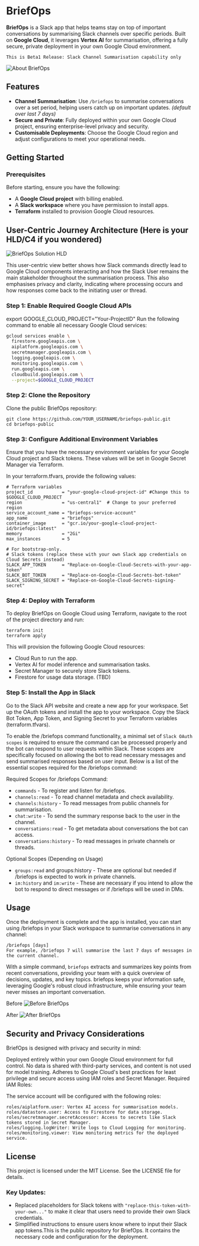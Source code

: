 # BriefOps

**BriefOps** is a Slack app that helps teams stay on top of important conversations by summarising Slack channels over specific periods. Built on **Google Cloud**, it leverages **Vertex AI** for summarisation, offering a fully secure, private deployment in your own Google Cloud environment.

`This is Beta1 Release: Slack Channel Summarisation capability only`

![About BriefOps](images/about-briefops-slack-app.png "About BriefOps")

## Features

- **Channel Summarisation**: Use `/briefops` to summarise conversations over a set period, helping users catch up on important updates. _(default over last 7 days)_
- **Secure and Private**: Fully deployed within your own Google Cloud project, ensuring enterprise-level privacy and security.
- **Customisable Deployments**: Choose the Google Cloud region and adjust configurations to meet your operational needs.

## Getting Started

### Prerequisites

Before starting, ensure you have the following:

- A **Google Cloud project** with billing enabled.
- A **Slack workspace** where you have permission to install apps.
- **Terraform** installed to provision Google Cloud resources.

## User-Centric Journey Architecture (Here is your HLD/C4 if you wondered)

![BriefOps Solution HLD](images/architecture-HLD.png "BriefOps Solution HLD C4")


This user-centric view better shows how Slack commands directly lead to Google Cloud components interacting and how the Slack User remains the main stakeholder throughout the summarisation process. This also emphasises privacy and clarity, indicating where processing occurs and how responses come back to the initiating user or thread.




### Step 1: Enable Required Google Cloud APIs

export GOOGLE_CLOUD_PROJECT="Your-ProjectID"
Run the following command to enable all necessary Google Cloud services:

```bash
gcloud services enable \
  firestore.googleapis.com \
  aiplatform.googleapis.com \
  secretmanager.googleapis.com \
  logging.googleapis.com \
  monitoring.googleapis.com \
  run.googleapis.com \
  cloudbuild.googleapis.com \
  --project=$GOOGLE_CLOUD_PROJECT
```

### Step 2: Clone the Repository
Clone the public BriefOps repository:

```
git clone https://github.com/YOUR_USERNAME/briefops-public.git
cd briefops-public
```

### Step 3: Configure Additional Environment Variables
Ensure that you have the necessary environment variables for your Google Cloud project and Slack tokens. These values will be set in Google Secret Manager via Terraform.

In your terraform.tfvars, provide the following values:

```
# Terraform variables
project_id           = "your-google-cloud-project-id" #Change this to $GOOGLE_CLOUD_PROJECT
region               = "us-central1"  # Change to your preferred region
service_account_name = "briefops-service-account"
app_name             = "briefops"
container_image      = "gcr.io/your-google-cloud-project-id/briefops:latest"
memory               = "2Gi"
max_instances        = 5

# For bootstrap-only.
# Slack tokens (replace these with your own Slack app credentials on Cloud Secrets instead)
SLACK_APP_TOKEN      = "Replace-on-Google-Cloud-Secrets-with-your-app-token"
SLACK_BOT_TOKEN      = "Replace-on-Google-Cloud-Secrets-bot-token"
SLACK_SIGNING_SECRET = "Replace-on-Google-Cloud-Secrets-signing-secret"
```

### Step 4: Deploy with Terraform
To deploy BriefOps on Google Cloud using Terraform, navigate to the root of the project directory and run:

```
terraform init
terraform apply
```

This will provision the following Google Cloud resources:

- Cloud Run to run the app.
- Vertex AI for model inference and summarisation tasks.
- Secret Manager to securely store Slack tokens.
- Firestore for usage data storage. (TBD)


### Step 5: Install the App in Slack

Go to the Slack API website and create a new app for your workspace.
Set up the OAuth tokens and install the app to your workspace.
Copy the Slack Bot Token, App Token, and Signing Secret to your Terraform variables (terraform.tfvars).


To enable the /briefops command functionality, a minimal set of `Slack OAuth scopes` is required to ensure the command can be processed properly and the bot can respond to user requests within Slack. These scopes are specifically focused on allowing the bot to read necessary messages and send summarised responses based on user input. Below is a list of the essential scopes required for the /briefops command:

Required Scopes for /briefops Command:

- `commands` - To register and listen for /briefops.
- `channels:read` - To read channel metadata and check availability.
- `channels:history` - To read messages from public channels for summarisation.
- `chat:write` - To send the summary response back to the user in the channel.
- `conversations:read` - To get metadata about conversations the bot can access.
- `conversations:history` - To read messages in private channels or threads.

Optional Scopes (Depending on Usage)
- `groups:read` and groups:history - These are optional but needed if /briefops is expected to work in private channels.
- `im:history` and `im:write` - These are necessary if you intend to allow the bot to respond to direct messages or if /briefops will be used in DMs.

## Usage

Once the deployment is complete and the app is installed, you can start using /briefops in your Slack workspace to summarise conversations in any channel:


```
/briefops [days]
For example, /briefops 7 will summarise the last 7 days of messages in the current channel.
```

With a simple command, `briefops` extracts and summarizes key points from recent conversations, providing your team with a quick overview of decisions, updates, and key topics. briefops keeps your information safe, leveraging Google's robust cloud infrastructure, while ensuring your team never misses an important conversation.

Before
![Before BriefOps](images/Slack-news-feed-channel.png "Before BriefOps")

After
![After BriefOps](images/News-feed-Channel-Summarised.png "After BriefOps")

## Security and Privacy Considerations

BriefOps is designed with privacy and security in mind:

Deployed entirely within your own Google Cloud environment for full control.
No data is shared with third-party services, and content is not used for model training.
Adheres to Google Cloud's best practices for least privilege and secure access using IAM roles and Secret Manager.
Required IAM Roles:

The service account will be configured with the following roles:

```
roles/aiplatform.user: Vertex AI access for summarisation models.
roles/datastore.user: Access to Firestore for data storage.
roles/secretmanager.secretAccessor: Access to secrets like Slack tokens stored in Secret Manager.
roles/logging.logWriter: Write logs to Cloud Logging for monitoring.
roles/monitoring.viewer: View monitoring metrics for the deployed service.
```

## License
This project is licensed under the MIT License. See the LICENSE file for details.


### Key Updates:
- Replaced placeholders for Slack tokens with `"replace-this-token-with-your-own..."` to make it clear that users need to provide their own Slack credentials.
- Simplified instructions to ensure users know where to input their Slack app tokens.This is the public repository for BriefOps. It contains the necessary code and configuration for the deployment.
